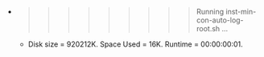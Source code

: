 * >>>>>>>>> Running inst-min-con-auto-log-root.sh ...
  * Disk size = 920212K. Space Used = 16K. Runtime = 00:00:00:01.
